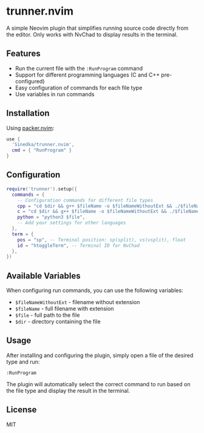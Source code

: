 # trunner.nvim

A simple Neovim plugin that simplifies running source code directly from the editor. Only works with NvChad to display results in the terminal.

## Features

- Run the current file with the `:RunProgram` command
- Support for different programming languages (C and C++ pre-configured)
- Easy configuration of commands for each file type
- Use variables in run commands

## Installation

Using [packer.nvim](https://github.com/wbthomason/packer.nvim):

```lua
use {
  'Sinedka/trunner.nvim',
  cmd = { "RunProgram" }
}
```

## Configuration

```lua
require('trunner').setup({
  commands = {
    -- Configuration commands for different file types
    cpp = "cd $dir && g++ $fileName -o $fileNameWithoutExt && ./$fileNameWithoutExt",
    c = "cd $dir && g++ $fileName -o $fileNameWithoutExt && ./$fileNameWithoutExt",
    python = "python3 $file",
    -- Add your settings for other languages
  },
  term = {
    pos = "sp", -- Terminal position: sp(split), vs(vsplit), float
    id = "htoggleTerm", -- Terminal ID for NvChad
  },
})
```

## Available Variables

When configuring run commands, you can use the following variables:

- `$fileNameWithoutExt` - filename without extension
- `$fileName` - full filename with extension
- `$file` - full path to the file
- `$dir` - directory containing the file

## Usage

After installing and configuring the plugin, simply open a file of the desired type and run:

```
:RunProgram
```

The plugin will automatically select the correct command to run based on the file type and display the result in the terminal.

## License

MIT
